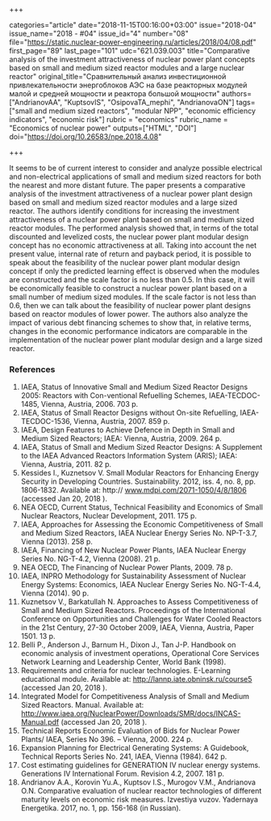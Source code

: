 +++

categories="article"
date="2018-11-15T00:16:00+03:00"
issue="2018-04"
issue_name="2018 - #04"
issue_id="4"
number="08"
file="https://static.nuclear-power-engineering.ru/articles/2018/04/08.pdf"
first_page="89"
last_page="101"
udc="621.039.003"
title="Comparative analysis of the investment attractiveness of nuclear power plant concepts based on small and medium sized reactor modules and a large nuclear reactor"
original_title="Сравнительный анализ инвестиционной привлекательности энергоблоков АЭС на базе реакторных модулей малой и средней мощности и реактора большой мощности"
authors=["AndrianovAA", "KuptsovIS", "OsipovaTA_mephi", "AndrianovaON"]
tags=["small and medium sized reactors", "modular NPP", "economic efficiency indicators", "economic risk"]
rubric = "economics"
rubric_name = "Economics of nuclear power"
outputs=["HTML", "DOI"]
doi="https://doi.org/10.26583/npe.2018.4.08"

+++

It seems to be of current interest to consider and analyze possible electrical and non-electrical applications of small and medium sized reactors for both the nearest and more distant future. The paper presents a comparative analysis of the investment attractiveness of a nuclear power plant design based on small and medium sized reactor modules and a large sized reactor. The authors identify conditions for increasing the investment attractiveness of a nuclear power plant based on small and medium sized reactor modules. The performed analysis showed that, in terms of the total discounted and levelized costs, the nuclear power plant modular design concept has no economic attractiveness at all. Taking into account the net present value, internal rate of return and payback period, it is possible to speak about the feasibility of the nuclear power plant modular design concept if only the predicted learning effect is observed when the modules are constructed and the scale factor is no less than 0.5. In this case, it will be economically feasible to construct a nuclear power plant based on a small number of medium sized modules. If the scale factor is not less than 0.6, then we can talk about the feasibility of nuclear power plant designs based on reactor modules of lower power. The authors also analyze the impact of various debt financing schemes to show that, in relative terms, changes in the economic performance indicators are comparable in the implementation of the nuclear power plant modular design and a large sized reactor.

### References

1. IAEA, Status of Innovative Small and Medium Sized Reactor Designs 2005: Reactors with Con-ventional Refuelling Schemes, IAEA-TECDOC-1485, Vienna, Austria, 2006. 703 p.
2. IAEA, Status of Small Reactor Designs without On-site Refuelling, IAEA-TECDOC-1536, Vienna, Austria, 2007. 859 p.
3. IAEA, Design Features to Achieve Defence in Depth in Small and Medium Sized Reactors; IAEA: Vienna, Austria, 2009. 264 p.
4. IAEA, Status of Small and Medium Sized Reactor Designs: A Supplement to the IAEA Advanced Reactors Information System (ARIS); IAEA: Vienna, Austria, 2011. 82 p.
5. Kessides I., Kuznetsov V. Small Modular Reactors for Enhancing Energy Security in Developing Countries. Sustainability. 2012, iss. 4, no. 8, pp. 1806-1832. Available at: http:// www.mdpi.com/2071-1050/4/8/1806 (accessed Jan 20, 2018 ).
6. NEA OECD, Current Status, Technical Feasibility and Economics of Small Nuclear Reactors, Nuclear Development, 2011. 175 p.
7. IAEA, Approaches for Assessing the Economic Competitiveness of Small and Medium Sized Reactors, IAEA Nuclear Energy Series No. NP-T-3.7, Vienna (2013). 258 p.
8. IAEA, Financing of New Nuclear Power Plants, IAEA Nuclear Energy Series No. NG-T-4.2, Vienna (2008). 21 p.
9. NEA OECD, The Financing of Nuclear Power Plants, 2009. 78 p.
10. IAEA, INPRO Methodology for Sustainability Assessment of Nuclear Energy Systems: Economics, IAEA Nuclear Energy Series No. NG-T-4.4, Vienna (2014). 90 p.
11. Kuznetsov V., Barkatullah N. Approaches to Assess Competitiveness of Small and Medium Sized Reactors. Proceedings of the International Conference on Opportunities and Challenges for Water Cooled Reactors in the 21st Century, 27-30 October 2009, IAEA, Vienna, Austria, Paper 1501. 13 p.
12. Belli P., Anderson J., Barnum H., Dixon J., Tan J-P. Handbook on economic analysis of investment operations, Operational Core Services Network Learning and Leadership Center, World Bank (1998).
13. Requirements and criteria for nuclear technologies. E-Learning educational module. Available at: http://lannp.iate.obninsk.ru/course5 (accessed Jan 20, 2018 ).
14. Integrated Model for Competitiveness Analysis of Small and Medium Sized Reactors. Manual. Available at: http://www.iaea.org/NuclearPower/Downloads/SMR/docs/INCAS-Manual.pdf (accessed Jan 20, 2018 ).
15. Technical Reports Economic Evaluation of Bids for Nuclear Power Plants/ IAEA, Series No 396. – Vienna, 2000. 224 p.
16. Expansion Planning for Electrical Generating Systems: A Guidebook, Technical Reports Series No. 241, IAEA, Vienna (1984). 642 p.
17. Cost estimating guidelines for GENERATION IV nuclear energy systems. Generations IV International Forum. Revision 4.2, 2007. 181 p.
18. Andrianov A.A., Korovin Yu.A., Kuptsov I.S., Murogov V.M., Andrianova O.N. Comparative evaluation of nuclear reactor technologies of different maturity levels on economic risk measures. Izvestiya vuzov. Yadernaya Energetika. 2017, no. 1, pp. 156-168 (in Russian).